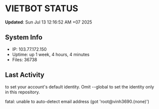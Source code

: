 # VIETBOT STATUS
**Updated**: Sun Jul 13 12:16:52 AM +07 2025

## System Info
- IP: 103.77.172.150
- Uptime: up 1 week, 4 hours, 4 minutes
- Files: 36738

## Last Activity

to set your account's default identity.
Omit --global to set the identity only in this repository.

fatal: unable to auto-detect email address (got 'root@vinh3690.(none)')
